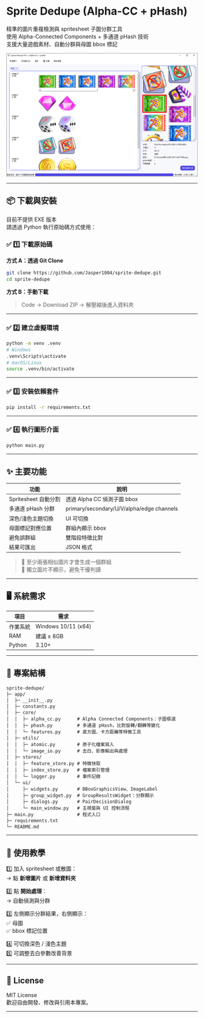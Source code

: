 # Sprite Dedupe (Alpha-CC + pHash)

精準的圖片重複檢測與 spritesheet 子圖分群工具  
使用 Alpha-Connected Components + 多通道 pHash 技術  
支援大量遊戲素材、自動分群與母圖 bbox 標記

![screenshot](docs/screenshot_light.PNG)

---

## 📦 下載與安裝

目前不提供 EXE 版本  
請透過 Python 執行原始碼方式使用：

### ✅ 1️⃣ 下載原始碼
**方式 A：透過 Git Clone**
```bash
git clone https://github.com/Jasper1004/sprite-dedupe.git
cd sprite-dedupe
```

**方式 B：手動下載**
> Code → Download ZIP → 解壓縮後進入資料夾

---

### ✅ 2️⃣ 建立虛擬環境
```bash
python -m venv .venv
# Windows
.venv\Scripts\activate
# macOS/Linux
source .venv/bin/activate
```

---

### ✅ 3️⃣ 安裝依賴套件
```bash
pip install -r requirements.txt
```

---

### ✅ 4️⃣ 執行圖形介面
```bash
python main.py
```

---

## ✨ 主要功能

| 功能 | 說明 |
|------|------|
| Spritesheet 自動分割 | 透過 Alpha CC 偵測子圖 bbox |
| 多通道 pHash 分群 | primary/secondary/U/V/alpha/edge channels |
| 深色/淺色主題切換 | UI 可切換 |
| 母圖標記對應位置 | 群組內顯示 bbox |
| 避免誤群組 | 雙階段特徵比對 |
| 結果可匯出 | JSON 格式 |

> 📌 至少兩張相似圖片才會生成一個群組  
> 📌 獨立圖片不顯示，避免干擾判讀

---

## 🖥️ 系統需求

| 項目 | 需求 |
|------|------|
| 作業系統 | Windows 10/11 (x64) |
| RAM | 建議 ≥ 8GB |
| Python | 3.10+ |

---

## 📁 專案結構

```text
sprite-dedupe/
├─ app/
│  ├─ __init__.py
│  ├─ constants.py
│  ├─ core/
│  │  ├─ alpha_cc.py      # Alpha Connected Components：子圖框選
│  │  ├─ phash.py         # 多通道 pHash，比對旋轉/翻轉等變化
│  │  └─ features.py      # 直方圖、卡方距離等特徵工具
│  ├─ utils/
│  │  ├─ atomic.py        # 原子化檔案寫入
│  │  └─ image_io.py      # 去白、影像輸出與處理
│  ├─ stores/
│  │  ├─ feature_store.py # 特徵快取
│  │  ├─ index_store.py   # 檔案索引管理
│  │  └─ logger.py        # 事件記錄
│  └─ ui/
│     ├─ widgets.py       # BBoxGraphicsView、ImageLabel
│     ├─ group_widget.py  # GroupResultsWidget：分群顯示
│     ├─ dialogs.py       # PairDecisionDialog
│     └─ main_window.py   # 主視窗與 UI 控制流程
├─ main.py                # 程式入口
├─ requirements.txt
└─ README.md
```

---

## 📘 使用教學

1️⃣ 加入 spritesheet 或散圖：  
→ 點 **新增圖片** 或 **新增資料夾**

2️⃣ 點 **開始處理**：  
→ 自動偵測與分群

3️⃣ 左側顯示分群結果，右側顯示：  
✅ 母圖  
✅ bbox 標記位置  

4️⃣ 可切換深色 / 淺色主題  
5️⃣ 可調整去白參數改善背景

---

## 📝 License

MIT License  
歡迎自由開發、修改與引用本專案。

---